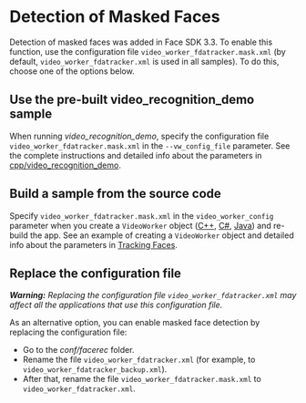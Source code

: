 # Detection of Masked Faces

Detection of masked faces was added in Face SDK 3.3. To enable this function, use the configuration file `video_worker_fdatracker.mask.xml` (by default, `video_worker_fdatracker.xml` is used in all samples). To do this, choose one of the options below.

## Use the pre-built video_recognition_demo sample

When running *video_recognition_demo*, specify the configuration file `video_worker_fdatracker.mask.xml` in the `--vw_config_file` parameter. See the complete instructions and detailed info about the parameters in [cpp/video_recognition_demo](/doc/en/samples/cpp/video_recognition_demo.md).

## Build a sample from the source code

Specify `video_worker_fdatracker.mask.xml` in the `video_worker_config` parameter when you create a `VideoWorker` object ([С++](/examples/cpp/video_recognition_demo/src/main.cpp#L125), [C#](/examples/csharp/video_recognition_demo/src/Main.cs#L126), [Java](/examples/android/video_recognition_demo/src/main/java/com/vdt/face_recognition/video_recognition_demo/VidRecDemo.java#L106)) and re-build the app. See an example of creating a `VideoWorker` object and detailed info about the parameters in [Tracking Faces](/doc/en/development/video_stream_processing.md#tracking-faces).

## Replace the configuration file

_**Warning:** Replacing the configuration file `video_worker_fdatracker.xml` may affect all the applications that use this configuration file._

As an alternative option, you can enable masked face detection by replacing the configuration file:
* Go to the *conf/facerec* folder.
* Rename the file `video_worker_fdatracker.xml` (for example, to `video_worker_fdatracker_backup.xml`).
* After that, rename the file `video_worker_fdatracker.mask.xml` to `video_worker_fdatracker.xml`.